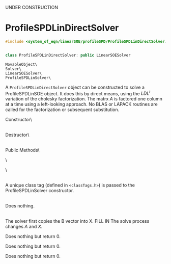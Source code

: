 UNDER CONSTRUCTION
# ProfileSPDLinDirectSolver

```cpp
#include <system_of_eqn/linearSOE/profileSPD/ProfileSPDLinDirectSolver.h>


class ProfileSPDLinDirectSolver: public LinearSOESolver
```

    MovableObject\
    Solver\
    LinearSOESolver\
    ProfileSPDLinSolver\


A `ProfileSPDLinDirectSolver` object can be constructed to solve a
ProfileSPDLinSOE object. It does this by direct means, using the $LDL^t$
variation of the cholesky factorization. The matrx $A$ is factored one
column at a time using a left-looking approach. No BLAS or LAPACK
routines are called for the factorization or subsequent substitution.

Constructor\

\
Destructor\

\
Public Methods\

\

\

\
A unique class tag (defined in  `<classTags.h>`) is passed to the
ProfileSPDLinSolver constructor.

\
Does nothing.

\
The solver first copies the B vector into X. FILL IN The solve process
changes $A$ and $X$.

Does nothing but return $0$.

Does nothing but return $0$.

Does nothing but return $0$.
